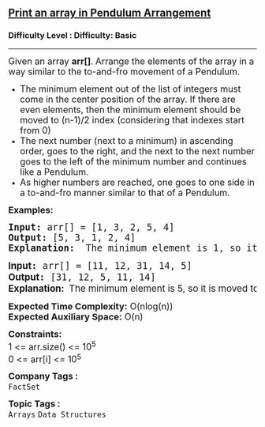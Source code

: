 <h2><a href="https://www.geeksforgeeks.org/problems/print-an-array-in-pendulum-arrangement4004/1?page=2&sortBy=submissions">Print an array in Pendulum Arrangement</a></h2><h3>Difficulty Level : Difficulty: Basic</h3><hr><div class="problems_problem_content__Xm_eO"><p><span style="font-size: 18px;">Given an array <strong>arr[]</strong>.<strong> </strong>Arrange the elements of the array&nbsp;in a way similar to the to-and-fro movement of a Pendulum.</span></p>
<ul>
<li><span style="font-size: 18px;">The minimum element out of the list of integers must come in the center position of the array. If there are even elements, then the minimum element should be moved to (n-1)/2 index (considering that indexes start from 0)</span></li>
<li><span style="font-size: 18px;">The next number (next to a minimum) in ascending order, goes to the right, and the next to the next number goes to the left of the minimum number and continues like a Pendulum.</span></li>
<li><span style="font-size: 18px;">As higher numbers are reached, one goes to one side in a to-and-fro manner similar to that of a Pendulum.</span></li>
</ul>
<p><span style="font-size: 18px;"><strong>Examples:</strong></span></p>
<pre><span style="font-size: 14pt;"><strong>Input: </strong>arr[] = [1, 3, 2, 5, 4]<br><strong>Output: </strong>[5, 3, 1, 2, 4]<br><strong>Explanation: </strong> The minimum element is 1, so it is moved to the middle. The next higher element 2 is moved to the right of the middle element while the next higher element 3 is moved to the left of the middle element and this process is continued.</span></pre>
<pre><span style="font-size: 14pt;"><strong style="font-family: -apple-system, BlinkMacSystemFont, 'Segoe UI', Roboto, Oxygen, Ubuntu, Cantarell, 'Open Sans', 'Helvetica Neue', sans-serif;">Input</strong><strong>: </strong>arr[] = [11, 12, 31, 14, 5]
<strong style="font-family: -apple-system, BlinkMacSystemFont, 'Segoe UI', Roboto, Oxygen, Ubuntu, Cantarell, 'Open Sans', 'Helvetica Neue', sans-serif; white-space: normal;">Output</strong><strong>: </strong>[31, 12, 5, 11, 14]</span><br><span style="font-size: 14pt;"><strong style="font-size: 14pt; font-family: -apple-system, BlinkMacSystemFont, 'Segoe UI', Roboto, Oxygen, Ubuntu, Cantarell, 'Open Sans', 'Helvetica Neue', sans-serif;">Explanation: </strong><span style="font-size: 14pt; font-family: -apple-system, BlinkMacSystemFont, 'Segoe UI', Roboto, Oxygen, Ubuntu, Cantarell, 'Open Sans', 'Helvetica Neue', sans-serif;"> The minimum element is 5, so it is moved to the middle. The next higher element 11 is moved to the right of the middle element while the next higher element 12 is moved to the left of the middle element and this process is continued.</span></span></pre>
<p><span style="font-size: 18px;"><strong>Expected Time Complexity:</strong> O(nlog(n))<br><strong>Expected Auxiliary Space:</strong> O(n)</span></p>
<p><span style="font-size: 18px;"><strong>Constraints:<br></strong></span><span style="font-size: 18px;">1 &lt;= arr.size() &lt;= 10<sup>5<br></sup></span><span style="font-size: 18px;">0 &lt;= arr[i] &lt;= 10</span><sup><span style="font-size: 15px;">5</span></sup></p></div><p><span style=font-size:18px><strong>Company Tags : </strong><br><code>FactSet</code>&nbsp;<br><p><span style=font-size:18px><strong>Topic Tags : </strong><br><code>Arrays</code>&nbsp;<code>Data Structures</code>&nbsp;